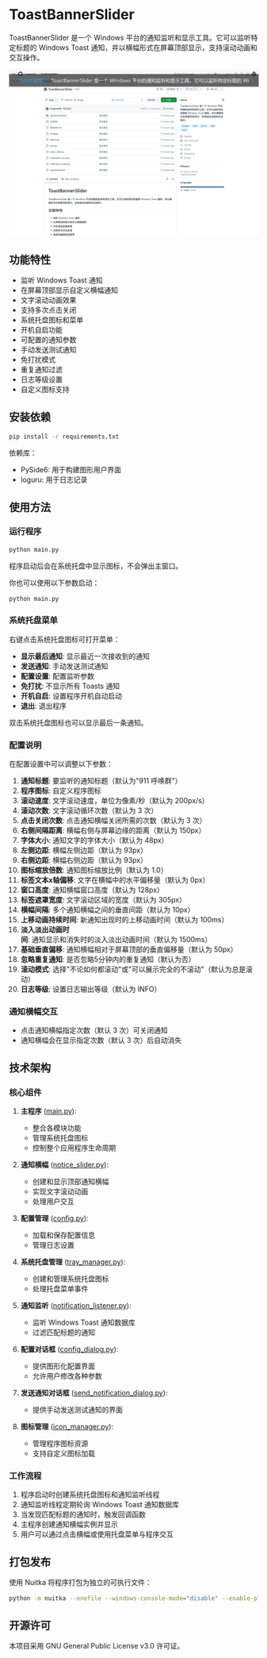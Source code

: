 # ToastBannerSlider

ToastBannerSlider 是一个 Windows 平台的通知监听和显示工具。它可以监听特定标题的 Windows Toast 通知，并以横幅形式在屏幕顶部显示，支持滚动动画和交互操作。

<p align="center">
  <img src="./doc/Example_of_Notification_Banner.png" alt="通知横幅示例">
</p>

## 功能特性

- 监听 Windows Toast 通知
- 在屏幕顶部显示自定义横幅通知
- 文字滚动动画效果
- 支持多次点击关闭
- 系统托盘图标和菜单
- 开机自启功能
- 可配置的通知参数
- 手动发送测试通知
- 免打扰模式
- 重复通知过滤
- 日志等级设置
- 自定义图标支持

## 安装依赖

```bash
pip install -r requirements.txt
```

依赖库：
- PySide6: 用于构建图形用户界面
- loguru: 用于日志记录

## 使用方法

### 运行程序

```bash
python main.py
```

程序启动后会在系统托盘中显示图标，不会弹出主窗口。

你也可以使用以下参数启动：

```bash
python main.py
```

### 系统托盘菜单

右键点击系统托盘图标可打开菜单：

- **显示最后通知**: 显示最近一次接收到的通知
- **发送通知**: 手动发送测试通知
- **配置设置**: 配置监听参数
- **免打扰**: 不显示所有 Toasts 通知
- **开机自启**: 设置程序开机自动启动
- **退出**: 退出程序

双击系统托盘图标也可以显示最后一条通知。

### 配置说明

在配置设置中可以调整以下参数：

1. **通知标题**: 要监听的通知标题（默认为"911 呼唤群"）
2. **程序图标**: 自定义程序图标
3. **滚动速度**: 文字滚动速度，单位为像素/秒（默认为 200px/s）
4. **滚动次数**: 文字滚动循环次数（默认为 3 次）
5. **点击关闭次数**: 点击通知横幅关闭所需的次数（默认为 3 次）
6. **右侧间隔距离**: 横幅右侧与屏幕边缘的距离（默认为 150px）
7. **字体大小**: 通知文字的字体大小（默认为 48px）
8. **左侧边距**: 横幅左侧边距（默认为 93px）
9. **右侧边距**: 横幅右侧边距（默认为 93px）
10. **图标缩放倍数**: 通知图标缩放比例（默认为 1.0）
11. **标签文本x轴偏移**: 文字在横幅中的水平偏移量（默认为 0px）
12. **窗口高度**: 通知横幅窗口高度（默认为 128px）
13. **标签遮罩宽度**: 文字滚动区域的宽度（默认为 305px）
14. **横幅间隔**: 多个通知横幅之间的垂直间距（默认为 10px）
15. **上移动画持续时间**: 新通知出现时的上移动画时间（默认为 100ms）
16. **淡入淡出动画时间**: 通知显示和消失时的淡入淡出动画时间（默认为 1500ms）
17. **基础垂直偏移**: 通知横幅相对于屏幕顶部的垂直偏移量（默认为 50px）
18. **忽略重复通知**: 是否忽略5分钟内的重复通知（默认为否）
19. **滚动模式**: 选择"不论如何都滚动"或"可以展示完全的不滚动"（默认为总是滚动）
20. **日志等级**: 设置日志输出等级（默认为 INFO）

### 通知横幅交互

- 点击通知横幅指定次数（默认 3 次）可关闭通知
- 通知横幅会在显示指定次数（默认 3 次）后自动消失

## 技术架构

### 核心组件

1. **主程序** ([main.py](./main.py)):
   - 整合各模块功能
   - 管理系统托盘图标
   - 控制整个应用程序生命周期

2. **通知横幅** ([notice_slider.py](./notice_slider.py)):
   - 创建和显示顶部通知横幅
   - 实现文字滚动动画
   - 处理用户交互

3. **配置管理** ([config.py](./config.py)):
   - 加载和保存配置信息
   - 管理日志设置

4. **系统托盘管理** ([tray_manager.py](./tray_manager.py)):
   - 创建和管理系统托盘图标
   - 处理托盘菜单事件

5. **通知监听** ([notification_listener.py](./notification_listener.py)):
   - 监听 Windows Toast 通知数据库
   - 过滤匹配标题的通知

6. **配置对话框** ([config_dialog.py](./config_dialog.py)):
   - 提供图形化配置界面
   - 允许用户修改各种参数

7. **发送通知对话框** ([send_notification_dialog.py](./send_notification_dialog.py)):
   - 提供手动发送测试通知的界面

8. **图标管理** ([icon_manager.py](./icon_manager.py)):
   - 管理程序图标资源
   - 支持自定义图标加载

### 工作流程

1. 程序启动时创建系统托盘图标和通知监听线程
2. 通知监听线程定期轮询 Windows Toast 通知数据库
3. 当发现匹配标题的通知时，触发回调函数
4. 主程序创建通知横幅实例并显示
5. 用户可以通过点击横幅或使用托盘菜单与程序交互

## 打包发布

使用 Nuitka 将程序打包为独立的可执行文件：

```bash
python -m nuitka --onefile --windows-console-mode="disable" --enable-plugins="pyside6" --main="main.py" --windows-icon-from-ico="notification_icon.ico" --product-name="ToastBannerSlider" --product-version="1.0.0" --copyright="© 2025 CreeperAWA. All rights reserved." --include-data-file=notification_icon.png=notification_icon.png --include-data-file=notification_icon.ico=notification_icon.ico --include-data-file=public.pem=public.pem main.py
```

## 开源许可

本项目采用 GNU General Public License v3.0 许可证。